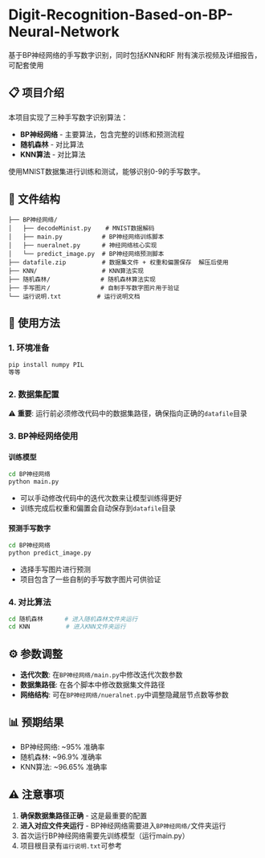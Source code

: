 # Digit-Recognition-Based-on-BP-Neural-Network
基于BP神经网络的手写数字识别，同时包括KNN和RF
附有演示视频及详细报告，可配套使用

## 📋 项目介绍

本项目实现了三种手写数字识别算法：
- **BP神经网络** - 主要算法，包含完整的训练和预测流程
- **随机森林** - 对比算法
- **KNN算法** - 对比算法

使用MNIST数据集进行训练和测试，能够识别0-9的手写数字。

## 📁 文件结构

```
├── BP神经网络/
│   ├── decodeMinist.py    # MNIST数据解码
│   ├── main.py           # BP神经网络训练脚本
│   ├── nueralnet.py      # 神经网络核心实现
│   └── predict_image.py  # BP神经网络预测脚本
├── datafile.zip          # 数据集文件 + 权重和偏置保存  解压后使用
├── KNN/                  # KNN算法实现
├── 随机森林/              # 随机森林算法实现
├── 手写图片/              # 自制手写数字图片用于验证
└── 运行说明.txt          # 运行说明文档
```

## 🚀 使用方法

### 1. 环境准备
```bash
pip install numpy PIL
等等
```

### 2. 数据集配置
⚠️ **重要**: 运行前必须修改代码中的数据集路径，确保指向正确的`datafile`目录

### 3. BP神经网络使用

#### 训练模型
```bash
cd BP神经网络
python main.py
```
- 可以手动修改代码中的迭代次数来让模型训练得更好
- 训练完成后权重和偏置会自动保存到`datafile`目录

#### 预测手写数字
```bash
cd BP神经网络
python predict_image.py
```
- 选择手写图片进行预测
- 项目包含了一些自制的手写数字图片可供验证

### 4. 对比算法
```bash
cd 随机森林      # 进入随机森林文件夹运行
cd KNN          # 进入KNN文件夹运行
```

## ⚙️ 参数调整

- **迭代次数**: 在`BP神经网络/main.py`中修改迭代次数参数
- **数据集路径**: 在各个脚本中修改数据集文件路径
- **网络结构**: 可在`BP神经网络/nueralnet.py`中调整隐藏层节点数等参数

## 📊 预期结果

- BP神经网络: ~95% 准确率
- 随机森林: ~96.9% 准确率  
- KNN算法: ~96.65% 准确率

## ⚠️ 注意事项

1. **确保数据集路径正确** - 这是最重要的配置
2. **进入对应文件夹运行** - BP神经网络需要进入`BP神经网络/`文件夹运行
3. 首次运行BP神经网络需要先训练模型（运行main.py）
4. 项目根目录有`运行说明.txt`可参考

